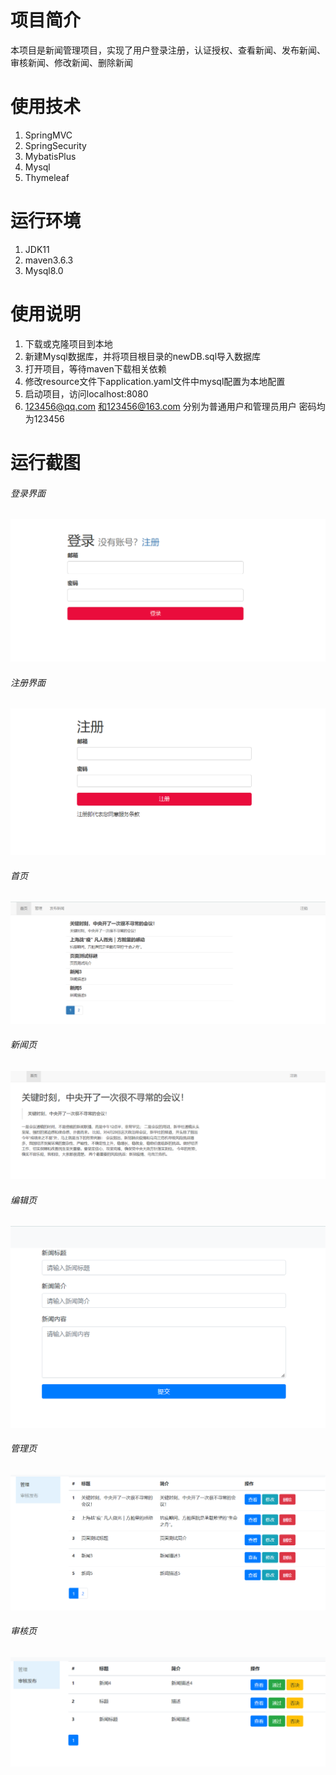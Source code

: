 # 项目简介

本项目是新闻管理项目，实现了用户登录注册，认证授权、查看新闻、发布新闻、审核新闻、修改新闻、删除新闻

# 使用技术

1. SpringMVC
2. SpringSecurity
3. MybatisPlus
4. Mysql
5. Thymeleaf

# 运行环境

1. JDK11
2. maven3.6.3
3. Mysql8.0

# 使用说明

1. 下载或克隆项目到本地
2. 新建Mysql数据库，并将项目根目录的newDB.sql导入数据库
3. 打开项目，等待maven下载相关依赖
4. 修改resource文件下application.yaml文件中mysql配置为本地配置
5. 启动项目，访问localhost:8080
6. 123456@qq.com 和123456@163.com 分别为普通用户和管理员用户 密码均为123456

# 运行截图

###### 登录界面

![1](https://raw.githubusercontent.com/nzyyyy/newsManagement/master/png/1.png)

###### 注册界面

![2](https://raw.githubusercontent.com/nzyyyy/newsManagement/master/png/2.png)

###### 首页

![3](https://raw.githubusercontent.com/nzyyyy/newsManagement/master/png/3.png)

###### 新闻页

![4](https://raw.githubusercontent.com/nzyyyy/newsManagement/master/png/4.png)

###### 编辑页

![5](https://raw.githubusercontent.com/nzyyyy/newsManagement/master/png/5.png)

###### 管理页

![6](https://raw.githubusercontent.com/nzyyyy/newsManagement/master/png/6.png)

###### 审核页

![7](https://raw.githubusercontent.com/nzyyyy/newsManagement/master/png/7.png)


